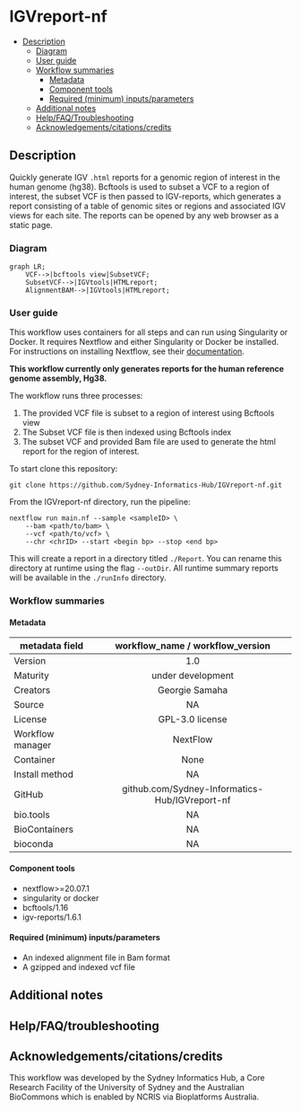 # IGVreport-nf 

- [Description](#description)
  - [Diagram](#diagram)
  - [User guide](#user-guide)
  - [Workflow summaries](#workflow-summaries)
      - [Metadata](#metadata)
      - [Component tools](#component-tools)
      - [Required (minimum)
        inputs/parameters](#required-minimum-inputsparameters)
  - [Additional notes](#additional-notes)
  - [Help/FAQ/Troubleshooting](#helpfaqtroubleshooting)
  - [Acknowledgements/citations/credits](#acknowledgementscitationscredits)

## Description 

Quickly generate IGV `.html` reports for a genomic region of interest in the human genome (hg38). Bcftools is used to subset a VCF to a region of interest, the subset VCF is then passed to IGV-reports, which generates a report consisting of a table of genomic sites or regions and associated IGV views for each site. The reports can be opened by any web browser as a static page.  

### Diagram 

```mermaid
graph LR;
    VCF-->|bcftools view|SubsetVCF;
    SubsetVCF-->|IGVtools|HTMLreport;
    AlignmentBAM-->|IGVtools|HTMLreport;
```

### User guide

This workflow uses containers for all steps and can run using Singularity or Docker. It requires Nextflow and either Singularity or Docker be installed. For instructions on installing Nextflow, see their [documentation](https://www.nextflow.io/docs/latest/getstarted.html).

**This workflow currently only generates reports for the human reference genome assembly, Hg38.** 

The workflow runs three processes: 
1. The provided VCF file is subset to a region of interest using Bcftools view 
2. The Subset VCF file is then indexed using Bcftools index 
3. The subset VCF and provided Bam file are used to generate the html report for the region of interest. 

To start clone this repository: 
```
git clone https://github.com/Sydney-Informatics-Hub/IGVreport-nf.git
```

From the IGVreport-nf directory, run the pipeline: 
```
nextflow run main.nf --sample <sampleID> \
    --bam <path/to/bam> \
    --vcf <path/to/vcf> \
    --chr <chrID> --start <begin bp> --stop <end bp>     
```

This will create a report in a directory titled `./Report`. You can rename this directory at runtime using the flag `--outDir`. All runtime summary reports will be available in the `./runInfo` directory.  

### Workflow summaries

#### Metadata 

|metadata field     | workflow_name / workflow_version  |
|-------------------|:---------------------------------:|
|Version            | 1.0                               |
|Maturity           | under development                 |
|Creators           | Georgie Samaha                    |
|Source             | NA                                |
|License            | GPL-3.0 license                   |
|Workflow manager   | NextFlow                          |
|Container          | None                              |
|Install method     | NA                                |
|GitHub             | github.com/Sydney-Informatics-Hub/IGVreport-nf    |
|bio.tools 	        | NA                                |
|BioContainers      | NA                                | 
|bioconda           | NA                                |

#### Component tools

* nextflow>=20.07.1
* singularity or docker
* bcftools/1.16
* igv-reports/1.6.1

#### Required (minimum) inputs/parameters

* An indexed alignment file in Bam format 
* A gzipped and indexed vcf file

## Additional notes

## Help/FAQ/troubleshooting 

## Acknowledgements/citations/credits

This workflow was developed by the Sydney Informatics Hub, a Core Research Facility of the University of Sydney and the Australian BioCommons which is enabled by NCRIS via Bioplatforms Australia. 
